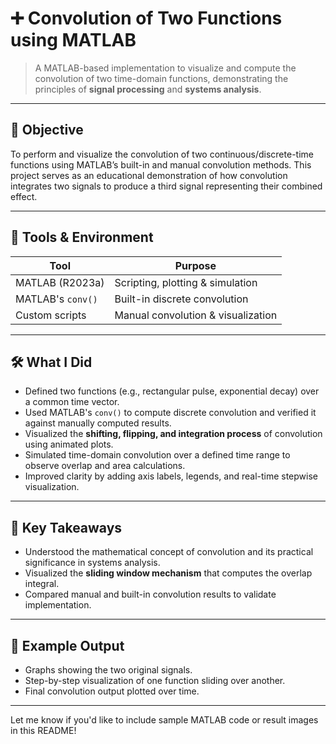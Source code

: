 # ➕ Convolution of Two Functions using MATLAB

> A MATLAB-based implementation to visualize and compute the convolution of two time-domain functions, demonstrating the principles of **signal processing** and **systems analysis**.

---

## 🎯 Objective

To perform and visualize the convolution of two continuous/discrete-time functions using MATLAB’s built-in and manual convolution methods. This project serves as an educational demonstration of how convolution integrates two signals to produce a third signal representing their combined effect.

---

## 🔧 Tools & Environment

| Tool           | Purpose                            |
|----------------|------------------------------------|
| MATLAB (R2023a) | Scripting, plotting & simulation |
| MATLAB's `conv()` | Built-in discrete convolution |
| Custom scripts | Manual convolution & visualization |

---

## 🛠️ What I Did

- Defined two functions (e.g., rectangular pulse, exponential decay) over a common time vector.
- Used MATLAB's `conv()` to compute discrete convolution and verified it against manually computed results.
- Visualized the **shifting, flipping, and integration process** of convolution using animated plots.
- Simulated time-domain convolution over a defined time range to observe overlap and area calculations.
- Improved clarity by adding axis labels, legends, and real-time stepwise visualization.

---

## 🔬 Key Takeaways

- Understood the mathematical concept of convolution and its practical significance in systems analysis.
- Visualized the **sliding window mechanism** that computes the overlap integral.
- Compared manual and built-in convolution results to validate implementation.

---

## 🔗 Example Output

- Graphs showing the two original signals.
- Step-by-step visualization of one function sliding over another.
- Final convolution output plotted over time.

---

Let me know if you'd like to include sample MATLAB code or result images in this README!
